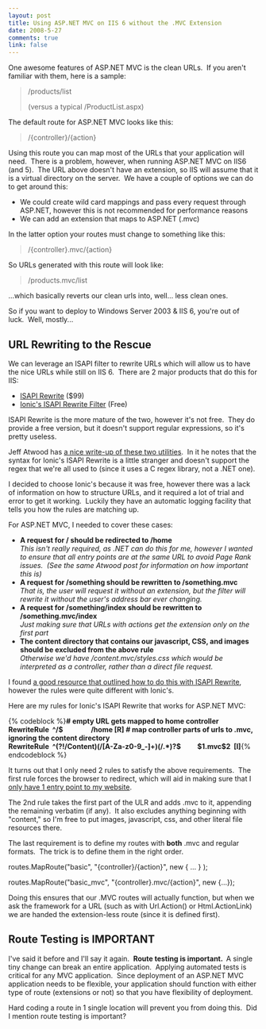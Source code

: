 ```yaml
--- 
layout: post
title: Using ASP.NET MVC on IIS 6 without the .MVC Extension
date: 2008-5-27
comments: true
link: false
---
```

<p>One awesome features of ASP.NET MVC is the clean URLs.&nbsp; If you aren't familiar with them, here is a sample:</p> <blockquote> <p>/products/list</p> <p>(versus a typical /ProductList.aspx)</p></blockquote> <p>The default route for ASP.NET MVC looks like this:</p> <blockquote> <p>/{controller}/{action}</p></blockquote> <p>Using this route you can map most of the URLs that your application will need.&nbsp; There is a problem, however, when running ASP.NET MVC on IIS6 (and 5).&nbsp; The URL above doesn't have an extension, so IIS will assume that it is a virtual directory on the server.&nbsp; We have a couple of options we can do to get around this:</p> <ul> <li>We could create wild card mappings and pass every request through ASP.NET, however this is not recommended for performance reasons<li>We can add an extension that maps to ASP.NET (.mvc)</li></ul> <p>In the latter option your routes must change to something like this:</p> <blockquote> <p>/{controller}.mvc/{action}</p></blockquote> <p>So URLs generated with this route will look like:</p> <blockquote> <p>/products.mvc/list</p></blockquote> <p>...which basically reverts our clean urls into, well... less clean ones.</p> <p>So if you want to deploy to Windows Server 2003 &amp; IIS 6, you're out of luck.&nbsp; Well, mostly...</p> <h2>URL Rewriting to the Rescue</h2> <p>We can leverage an ISAPI filter to rewrite URLs which will allow us to have the nice URLs while still on IIS 6.&nbsp; There are 2 major products that do this for IIS:</p> <ul> <li><a href="http://www.isapirewrite.com/" target="_blank">ISAPI Rewrite</a> ($99)<li><a href="http://cheeso.members.winisp.net/IIRF.aspx" target="_blank">Ionic's ISAPI Rewrite Filter</a> (Free)</li></ul> <p>ISAPI Rewrite is the more mature of the two, however it's not free.&nbsp; They do provide a free version, but it doesn't support regular expressions, so it's pretty useless.</p> <p>Jeff Atwood has <a href="http://www.codinghorror.com/blog/archives/000797.html" target="_blank">a nice write-up of these two utilities</a>.&nbsp; In it he notes that the syntax for Ionic's ISAPI Rewrite is a little stranger and doesn't support the regex that we're all used to (since it uses a C regex library, not a .NET one).</p> <p>I decided to choose Ionic's because it was free, however there was a lack of information on how to structure URLs, and it required a lot of trial and error to get it working.&nbsp; Luckily they have an automatic logging facility that tells you how the rules are matching up.</p> <p>For ASP.NET MVC, I needed to cover these cases:</p> <ul> <li><strong>A request for / should be redirected to /home</strong><br><em>This isn't really required, as .NET can do this for me, however I wanted to ensure that all entry points are at the same URL to avoid Page Rank issues.&nbsp; (See the same Atwood post for information on how important this is)</em><li><strong>A request for /something should be rewritten to /something.mvc<br></strong><em>That is, the user will request it without an extension, but the filter will rewrite it without the user's address bar ever changing.</em><li><strong>A request for /something/index should be rewritten to /something.mvc/index<br></strong><em>Just making sure that URLs with actions get the extension only on the first part</em><li><strong>The content directory that contains our javascript, CSS, and images should be excluded from the above rule<br></strong><em>Otherwise we'd have /content.mvc/styles.css which would be interpreted as a controller, rather than a direct file request.</em></li></ul> <p>I found <a href="http://biasecurities.com/blog/2008/how-to-enable-pretty-urls-with-asp-net-mvc-and-iis6/" target="_blank">a good resource that outlined how to do this with ISAPI Rewrite</a>, however the rules were quite different with Ionic's.</p> <p>Here are my rules for Ionic's ISAPI Rewrite that works for ASP.NET MVC:</p>{% codeblock %}<strong># empty URL gets mapped to home controller <br>RewriteRule&nbsp; ^/$&nbsp;&nbsp;&nbsp;&nbsp;&nbsp;&nbsp;&nbsp;&nbsp;&nbsp;&nbsp;&nbsp;&nbsp;&nbsp;&nbsp;&nbsp;&nbsp; /home [R] # map controller parts of urls to .mvc, ignoring the content directory<br>RewriteRule&nbsp; ^(?!/Content)(/[A-Za-z0-9_-]+)(/.*)?$&nbsp;&nbsp;&nbsp;&nbsp;&nbsp;&nbsp;&nbsp;&nbsp;&nbsp; $1.mvc$2&nbsp; [I]</strong>{% endcodeblock %}<p>It turns out that I only need 2 rules to satisfy the above requirements.&nbsp; The first rule forces the browser to redirect, which will aid in making sure that I <a href="http://www.hanselman.com/blog/UsingISAPIRewriteToCanonicalizeASPNETURLsAndRemoveDefaultaspx.aspx" target="_blank">only have 1 entry point to my website</a>.</p><p>The 2nd rule takes the first part of the ULR and adds .mvc to it, appending the remaining verbatim (if any).&nbsp; It also excludes anything beginning with "content," so I'm free to put images, javascript, css, and other literal file resources there.</p><p>The last requirement is to define my routes with <strong>both</strong> .mvc and regular formats.&nbsp; The trick is to define them in the right order.</p><p>routes.MapRoute("basic", "{controller}/{action}", new { ... } );</p><p>routes.MapRoute("basic_mvc", "{controller}.mvc/{action}", new {...});</p><p>Doing this ensures that our .MVC routes will actually function, but when we ask the framework for a URL (such as with Url.Action() or Html.ActionLink) we are handed the extension-less route (since it is defined first).</p><h2>Route Testing is IMPORTANT</h2><p>I've said it before and I'll say it again.&nbsp; <strong>Route testing is important.&nbsp; </strong>A single tiny change can break an entire application.&nbsp; Applying automated tests is critical for any MVC application.&nbsp; Since deployment of an ASP.NET MVC application needs to be flexible, your application should function with either type of route (extensions or not) so that you have flexibility of deployment.</p><p>Hard coding a route in 1 single location will prevent you from doing this.&nbsp; Did I mention route testing is important?</p>
